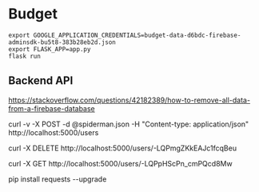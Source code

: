 # Budget

```
export GOOGLE_APPLICATION_CREDENTIALS=budget-data-d6bdc-firebase-adminsdk-bu5t8-383b28eb2d.json
export FLASK_APP=app.py
flask run
```

## Backend API 

https://stackoverflow.com/questions/42182389/how-to-remove-all-data-from-a-firebase-database

curl -v -X POST -d @spiderman.json -H "Content-type: application/json" http://localhost:5000/users

curl -X DELETE http://localhost:5000/users/-LQPmgZKkEAJc1fcqBeu

curl -X GET http://localhost:5000/users/-LQPpHScPn_cmPQcd8Mw

pip install requests --upgrade